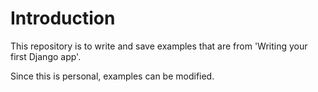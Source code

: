 # Introduction
This repository is to write and save examples that are from 'Writing your first Django app'.

Since this is personal, examples can be modified.

